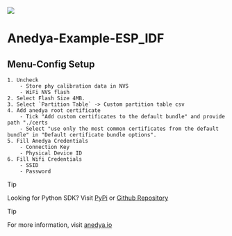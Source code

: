[<img src="https://img.shields.io/badge/Anedya-Documentation-blue?style=for-the-badge">](https://docs.anedya.io?utm_source=github&utm_medium=link&utm_campaign=github-examples&utm_content=esp-idf)

# Anedya-Example-ESP_IDF

## Menu-Config Setup
    1. Uncheck
        - Store phy calibration data in NVS
        - WiFi NVS flash
    2. Select Flash Size 4MB.
    3. Select `Partition Table` -> Custom partition table csv
    4. Add anedya root certificate
        - Tick "Add custom certificates to the default bundle" and provide path "./certs
        - Select "use only the most common certificates from the default bundle" in "Default certificate bundle options".
    5. Fill Anedya Credentials
        - Connection Key
        - Physical Device ID
    6. Fill Wifi Credentials
        - SSID
        - Password



> [!TIP]
> Looking for Python SDK? Visit [PyPi](https://pypi.org/project/anedya-dev-sdk/) or [Github Repository](https://github.com/anedyaio/anedya-dev-sdk-pyhton)

>[!TIP]
> For more information, visit [anedya.io](https://anedya.io/?utm_source=github&utm_medium=link&utm_campaign=github-examples&utm_content=esp-idf)